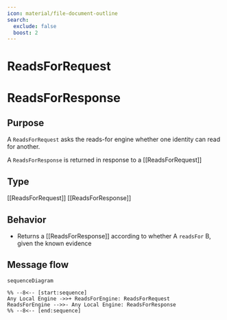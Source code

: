 ```yaml
---
icon: material/file-document-outline
search:
  exclude: false
  boost: 2
---
```


<div class="message" markdown>

# ReadsForRequest

# ReadsForResponse

## Purpose

<!-- --8<-- [start:purpose] -->
A `ReadsForRequest` asks the reads-for engine whether one identity can read for another.

A `ReadsForResponse` is returned in response to a [[ReadsForRequest]]
<!-- --8<-- [end:purpose] -->

## Type

<!-- --8<-- [start:type] -->
[[ReadsForRequest]]
[[ReadsForResponse]]
<!-- --8<-- [end:type] -->

## Behavior

<!-- --8<-- [start:behavior] -->
- Returns a [[ReadsForResponse]] according to whether A `readsFor` B, given the known evidence
<!-- --8<-- [end:behavior] -->

## Message flow

<!-- --8<-- [start:messages] -->
```mermaid
sequenceDiagram

%% --8<-- [start:sequence]
Any Local Engine ->>+ ReadsForEngine: ReadsForRequest
ReadsForEngine -->>- Any Local Engine: ReadsForResponse
%% --8<-- [end:sequence]
```
<!-- --8<-- [end:messages] -->

</div>
